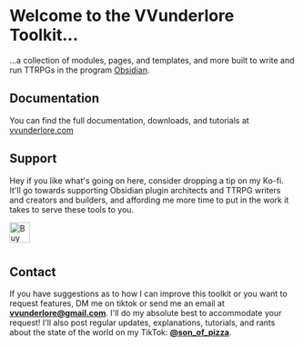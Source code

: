 # Welcome to the VVunderlore Toolkit... 
...a collection of modules, pages, and templates, and more built to write and run TTRPGs in the program [Obsidian](https://obsidian.md/).

## Documentation
You can find the full documentation, downloads, and tutorials at [vvunderlore.com](http://vvunderlore.com)
## Support
Hey if you like what's going on here, consider dropping a tip on my Ko-fi. It'll go towards supporting Obsidian plugin architects and TTRPG writers and creators and builders, and affording me more time to put in the work it takes to serve these tools to you. 

<a href='https://ko-fi.com/F1F31B5WPR' target='_blank'><img height='36' style='border:0px;height:36px;float:left !important;margin-bottom:10px;' src='https://storage.ko-fi.com/cdn/kofi6.png?v=6' border='0' alt='Buy Me a Coffee at ko-fi.com' /></a>
<br clear="both">
## Contact
If you have suggestions as to how I can improve this toolkit or you want to request features, DM me on tiktok or send me an email at **vvunderlore@gmail.com**. I'll do my absolute best to accommodate your request! I'll also post regular updates, explanations, tutorials, and rants about the state of the world on my TikTok: **[@son_of_pizza](http://tiktok.com/@son_of_pizza)**.
